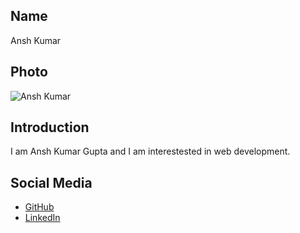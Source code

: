## Name
Ansh Kumar

## Photo
![Ansh Kumar](https://drive.google.com/file/d/1gp_rpNqKycy8eEKDlMdAsi9hOOGGDuCN/view?usp=sharing)

## Introduction
I am Ansh Kumar Gupta and I am interestested in web development.

## Social Media
- [GitHub](https://github.com/CodeAnshg)
- [LinkedIn](https://www.linkedin.com/in/ansh-gupta1/)